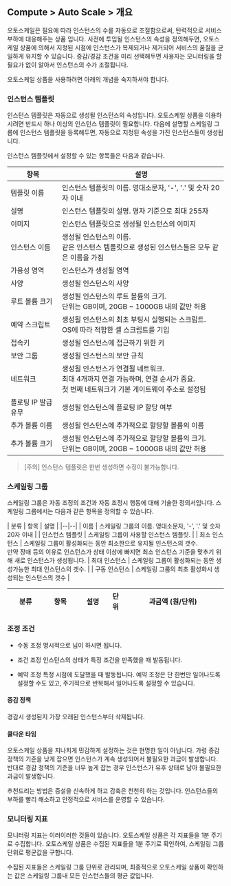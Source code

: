 ## Compute > Auto Scale > 개요

오토스케일은 필요에 따라 인스턴스의 수를 자동으로 조절함으로써, 탄력적으로 서비스 부하에 대응해주는 상품 입니다.
사전에 투입될 인스턴스의 속성을 정의해두면, 오토스케일 상품에 의해서 지정된 시점에 인스턴스가 복제되거나 제거되어 서비스의 품질을 균일하게 유지할 수 있습니다.
증감/경감 조건을 미리 선택해두면 사용자는 모니터링을 할 필요가 없이 알아서 인스턴스의 수가 조절됩니다.

오토스케일 상품을 사용하려면 아래의 개념을 숙지하셔야 합니다.

### 인스턴스 템플릿
인스턴스 템플릿은 자동으로 생성될 인스턴스의 속성입니다. 오토스케일 상품을 이용하시려면 반드시 하나 이상의 인스턴스 템플릿이 필요합니다.
다음에 설명할 스케일링 그룹에 인스턴스 템플릿을 등록해두면, 자동으로 지정된 속성을 가진 인스턴스들이 생성됩니다.

인스턴스 템플릿에서 설정할 수 있는 항목들은 다음과 같습니다.

| 항목 | 설명 |
|--|--|
| 템플릿 이름 | 인스턴스 템플릿의 이름. 영대소문자, '-', '.' 및 숫자 20자 이내 |
| 설명 | 인스턴스 템플릿의 설명. 영자 기준으로 최대 255자 |
| 이미지 | 인스턴스 템플릿으로 생성될 인스턴스의 이미지 |
| 인스턴스 이름 | 생성될 인스턴스의 이름. <br> 같은 인스턴스 템플릿으로 생성된 인스턴스들은 모두 같은 이름을 가짐 |
| 가용성 영역 | 인스턴스가 생성될 영역 |
| 사양 | 생성될 인스턴스의 사양 |
| 루트 볼륨 크기 | 생성될 인스턴스의 루트 볼륨의 크기. <br>단위는 GB이며, 20GB ~ 1000GB 내의 값만 허용 |
| 예약 스크립트 | 생성될 인스턴스의 최초 부팅시 실행되는 스크립트. <br>OS에 따라 적합한 셸 스크립트를 기입 |
| 접속키 | 생성될 인스턴스에 접근하기 위한 키 |
| 보안 그룹 | 생성될 인스턴스의 보안 규칙 |
| 네트워크 | 생성될 인스턴스가 연결될 네트워크. <br> 최대 4개까지 연결 가능하며, 연결 순서가 중요. <br>첫 번째 네트워크가 기본 게이트웨이 주소로 설정됨 |
| 플로팅 IP 발급 유무 | 생성될 인스턴스에 플로팅 IP 할당 여부 |
| 추가 볼륨 이름 | 생성될 인스턴스에 추가적으로 할당할 볼륨의 이름 |
| 추가 볼륨 크기 | 생성될 인스턴스에 추가적으로 할당할 볼륨의 크기.<br> 단위는 GB이며, 20GB ~ 1000GB 내의 값만 허용 |

> [주의]
> 인스턴스 템플릿은 한번 생성하면 수정이 불가능합니다.

### 스케일링 그룹
스케일링 그룹은 자동 조정의 조건과 자동 조정시 행동에 대해 기술한 정의서입니다. 스케일링 그룹에서는 다음과 같은 항목을 정의할 수 있습니다.

| 분류 | 항목 | 설명 |
|--|--|
| 이름 | 스케일링 그룹의 이름. 영대소문자, '-', '.' 및 숫자 20자 이내 |
| 인스턴스 템플릿 | 스케일링 그룹이 사용할 인스턴스 템플릿. |
| 최소 인스턴스 | 스케일링 그룹이 활성화되는 동안 최소한으로 유지될 인스턴스의 갯수. <br> 만약 장애 등의 이유로 인스턴스가 상태 이상에 빠지면 최소 인스턴스 기준을 맞추기 위해 새로 인스턴스가 생성됩니다.
| 최대 인스턴스 | 스케일링 그룹이 활성화되는 동안 생성가능한 최대 인스턴스의 갯수. |
| 구동 인스턴스 | 스케일링 그룹의 최초 활성화시 생성되는 인스턴스의 갯수 |

<table>
  <colgroup>
    <col style="width:10%">
    <col style="width:7%">
    <col style="width:15%">
    <col style="width:15%">
    <col style="width:2%">
  </colgroup>
  <thead>
		<tr>
      <th colspan="2" class="bd_rgt">분류</th>
  		<th class="bd_rgt">항목</th>
  		<th class="bd_rgt">설명</th>
  		<th class="bd_rgt">단위</th>
  		<th class="bd_rgt">과금액 (원/단위)</th>
	  </tr></thead>
</table>

### 조정 조건
- 수동 조정
명시적으로 님이 하시면 됩니다.

- 조건 조정
인스턴스의 상태가 특정 조건을 만족했을 때 발동됩니다.

- 예약 조정
특정 시점에 도달했을 때 발동됩니다. 예약 조정은 단 한번만 일어나도록 설정할 수도 있고, 주기적으로 반복해서 일어나도록 설정할 수 있습니다.


#### 증감 정책
경감시 생성된지 가장 오래된 인스턴스부터 삭제됩니다.

#### 쿨다운 타임
오토스케일 상품을 지나치게 민감하게 설정하는 것은 현명한 일이 아닙니다.
가령 증감 정책의 기준을 낮게 잡으면 인스턴스가 계속 생성되어서 불필요한 과금이 발생합니다.
반대로 경감 정책의 기준을 너무 높게 잡는 경우 인스턴스가 유후 상태로 남아 불필요한 과금이 발생합니다.

추천드리는 방법은 증설을 신속하게 하고 감축은 천천히 하는 것입니다.
인스턴스들의 부하를 빨리 해소하고 안정적으로 서비스를 운영할 수 있습니다.

### 모니터링 지표
모니터링 지표는 이러이러한 것들이 있습니다.
오토스케일 상품은 각 지표들을 1분 주기로 수집합니다.
오토스케일 상품은 수집된 지표들을 1분 주기로 확인하여, 스케일링 그룹 단위로 평균값을 구합니다.

수집된 지표들은 스케일링 그룹 단위로 관리되며, 최종적으로 오토스케일 상품이 확인하는 값은 스케일링 그룹내 모든 인스턴스들의 평균 값입니다.
